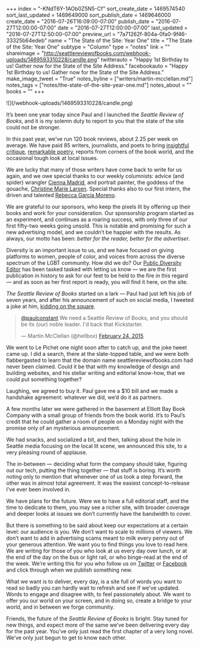 +++
index = "-KNdT6Y-1AOb0Z5N5-Cf"
sort_create_date = 1469574540
sort_last_updated = 1469649000
sort_publish_date = 1469646000
create_date = "2016-07-26T16:09:00-07:00"
publish_date = "2016-07-27T12:00:00-07:00"
date = "2016-07-27T12:00:00-07:00"
last_updated = "2016-07-27T12:50:00-07:00"
preview_url = "7a71262f-804a-0fa0-9f46-33325b64edeb"
name = "The State of the Site: Year One"
title = "The State of the Site: Year One"
subtype = "Column"
type = "notes"
link = ""
shareimage = "http://seattlereviewofbooks.com/webhook-uploads/1469593310228/candle.png"
twitterauto = "Happy 1st Birthday to us! Gather now for the State of the Site Address."
facebookauto = "Happy 1st Birthday to us! Gather now for the State of the Site Address."
make_image_tweet = "True"
notes_byline = ["writers/martin-mcclellan.md"]
notes_tags = ["notes/the-state-of-the-site-year-one.md"]
notes_about = ""
books = ""
+++
<p class="image">![](/webhook-uploads/1469593310228/candle.png)</p>

It’s been one year today since Paul and I launched the *Seattle Review of Books*, and it is my solemn duty to report to you that the state of the site could not be stronger. 

In this past year, we’ve run 120 book reviews, about 2.25 per week on average. We have paid 85 writers, journalists, and poets to bring [insightful critique](http://www.seattlereviewofbooks.com/reviews/), [remarkable poetry](http://www.seattlereviewofbooks.com/tags/tuesday-poem/), reports from corners of the book world, and the occasional tough look at local issues. 

We are lucky that many of those writers have come back to write for us again, and we owe special thanks to our weekly columnists: advice (and spider) wrangler [Cienna Madrid](http://www.seattlereviewofbooks.com/tags/the-help-desk/), and portrait painter, the goddess of the gouache, [Christine Marie Larsen](http://www.seattlereviewofbooks.com/tags/portrait-gallery/). Special thanks also to our first intern, the driven and talented [Rebecca Garcia Moreno](http://www.seattlereviewofbooks.com/writers/rebecca-garcia-moreno/).

We are grateful to our sponsors, who keep the pixels lit by offering up their books and work for your consideration. Our sponsorship program started as an experiment, and continues as a roaring success, with only three of our first fifty-two weeks going unsold. This is notable and promising for such a new advertising model, and we couldn’t be happier with the results. As always, our motto has been: _better for the reader, better for the advertiser_.

Diversity is an important issue to us, and we have focused on giving platforms to women, people of color, and voices from across the diverse spectrum of the LGBT community. How did we do? Our [Public Diversity Editor](http://www.seattlereviewofbooks.com/notes/2016/06/27/interview-with-our-new-public-diversity-editor/) has been tasked tasked with letting us know &mdash; we are the first publication in history to ask for our feet to be held to the fire in this regard &mdash; and as soon as her first report is ready, you will find it here, on the site. 

<div class="break"></div>

_The Seattle Review of Books_ started on a lark &mdash; Paul had just left his job of seven years, and after his announcement of such on social media, I tweeted a joke at him, [kidding on the square](http://www.urbandictionary.com/define.php?term=kidding%20on%20the%20square).

<blockquote class="twitter-tweet" data-lang="en"><p lang="en" dir="ltr"><a href="https://twitter.com/paulconstant">@paulconstant</a> We need a Seattle Review of Books, and you should be its (our) noble leader. I&#39;d back that Kickstarter.</p>&mdash; Martin McClellan (@hellbox) <a href="https://twitter.com/hellbox/status/570016411994574848">February 24, 2015</a></blockquote>

We went to Le Pichet one night soon after to catch up, and the joke tweet came up. I did a search, there at the slate-topped  table, and we were both flabbergasted to learn that the domain name seattlereviewofbooks.com had never been claimed. Could it be that with my knowledge of design and building websites, and his stellar writing and editorial know-how, that we could put something together?

Laughing, we agreed to buy it. Paul gave me a $10 bill and we made a handshake agreement: whatever we did, we’d do it as partners. 

<div class="break"></div>

A few months later we were gathered in the basement at Elliott Bay Book Company with a small group of friends from the book world. It’s to Paul’s credit that he could gather a room of people on a Monday night with the promise only of an mysterious announcement.

We had snacks, and socialized a bit, and then, talking about the hole in Seattle media focusing on the local lit scene, we announced this site, to a very pleasing round of applause. 

The in-between — deciding what form the company should take, figuring out our tech, putting the thing together — that stuff is boring. It’s worth noting only to mention that whenever one of us took a step forward, the other was in almost total agreement. It was the easiest concept-to-release I’ve ever been involved in.

<div class="break"></div>

We have plans for the future. Were we to have a full editorial staff, and the time to dedicate to them, you may see a richer site, with broader coverage and deeper looks at issues we don’t currently have the bandwidth to cover. 

But there is something to be said about keep our expectations at a certain level: our audience is you. We don’t want to scale to millions of viewers. We don’t want to add in advertising scams meant to milk every penny out of your generous attention. We want you to find things you love to read here. We are writing for those of you who look at us every day over lunch, or at the end of the day on the bus or light rail, or who binge-read at the end of the week. We’re writing this for you who follow us on [Twitter](https://twitter.com/seattlereviewof) or [Facebook](https://www.facebook.com/seattlereviewof) and click through when we publish something new. 

What we want is to deliver, every day, is a site full of words you want to read so badly you can hardly wait to refresh and see if we've updated. Words to engage and disagree with, to feel passionately about. We want to offer you our world on your screen, and in doing so, create a bridge to your world, and in between we forge community.

Friends, the future of the _Seattle Review of Books_ is bright. Stay tuned for new things, and expect more of the same we’ve been delivering every day for the past year. You've only just read the first chapter of a very long novel. We’ve only just begun to get to know each other.